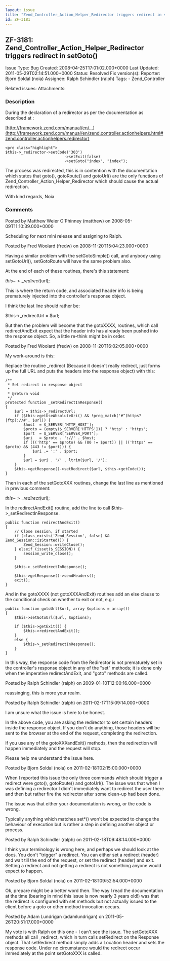 ```yaml
---
layout: issue
title: "Zend_Controller_Action_Helper_Redirector triggers redirect in setGoto()"
id: ZF-3181
---
```


ZF-3181: Zend\_Controller\_Action\_Helper\_Redirector triggers redirect in setGoto()
------------------------------------------------------------------------------------

 Issue Type: Bug Created: 2008-04-25T17:01:02.000+0000 Last Updated: 2011-05-29T02:14:51.000+0000 Status: Resolved Fix version(s): 
 Reporter:  Bjorn Soldal (noia)  Assignee:  Ralph Schindler (ralph)  Tags: - Zend\_Controller
 
 Related issues: 
 Attachments: 
### Description

During the declaration of a redirector as per the documentation as described at :

[http://framework.zend.com/manual/en/…](http://framework.zend.com/manual/en/zend.controller.actionhelpers.html#zend.controller.actionhelpers.redirector)

 
    <pre class="highlight">
    $this->_redirector->setCode('303')
                              ->setExit(false)
                              ->setGoto("index", "index");


The process was redirected, this is in contention with the documentation which states that goto(), gotoRoute() and gotoUrl() are the only functions of Zend\_Controller\_Action\_Helper\_Redirector which should cause the actual redirection.

With kind regards, Noia

 

 

### Comments

Posted by Matthew Weier O'Phinney (matthew) on 2008-05-09T11:10:39.000+0000

Scheduling for next mini release and assigning to Ralph.

 

 

Posted by Fred Woolard (fredw) on 2008-11-20T15:04:23.000+0000

Having a similar problem with the setGotoSimple() call, and anybody using setGotoUrl(), setGotoRoute will have the same problem also.

At the end of each of these routines, there's this statement:

$this->\_redirect($url);

This is where the return code, and associated header info is being prematurely injected into the controller's response object.

I think the last line should rather be:

$this->\_redirectUrl = $url;

But then the problem will become that the gotoXXXX, routines, which call redirectAndExit expect that the header info has already been pushed into the response object. So, a little re-think might be in order.

 

 

Posted by Fred Woolard (fredw) on 2008-11-20T16:02:05.000+0000

My work-around is this:

Replace the routine \_redirect (Because it doesn't really redirect, just forms up the full URL and puts the headers into the response object) with this:

 
    /**
     * Set redirect in response object
     *
     * @return void
     */
    protected function _setRedirectInResponse()
    {
        $url = $this->_redirectUrl;
        if ($this->getUseAbsoluteUri() && !preg_match('#^(https?|ftp)://#', $url)) {
            $host  = $_SERVER['HTTP_HOST'];
            $proto = (empty($_SERVER['HTTPS'])) ? 'http' : 'https';
            $port  = $_SERVER['SERVER_PORT'];
            $uri   = $proto . '://' . $host;
            if ((('http' == $proto) && (80 != $port)) || (('https' == $proto) && (443 != $port))) {
                $uri .= ':' . $port;
            }
            $url = $uri . '/' . ltrim($url, '/');
        }
        $this->getResponse()->setRedirect($url, $this->getCode());
    }


Then in each of the setGotoXXX routines, change the last line as mentioned in previous comment:

$this->\_redirect($url);

In the redirectAndExit() routine, add the line to call $this->\_setRedirectInResponse.

 
    public function redirectAndExit()
    {
        // Close session, if started
        if (class_exists('Zend_Session', false) && Zend_Session::isStarted()) {
            Zend_Session::writeClose();
        } elseif (isset($_SESSION)) {
            session_write_close();
        }
    
        $this->_setRedirectInResponse();
    
        $this->getResponse()->sendHeaders();
        exit();
    }


And in the gotoXXXX (not gotoXXXAndExit) routines add an else clause to the conditional check on whether to exit or not, e.g.:

 
    public function gotoUrl($url, array $options = array())
    {
        $this->setGotoUrl($url, $options);
    
        if ($this->getExit()) {
            $this->redirectAndExit();
        }
        else {
            $this->_setRedirectInResponse();            
        }
    }


In this way, the response code from the Redirector is not prematurely set in the controller's response object in any of the "set" methods; it is done only when the imperative redirectAndExit, and "goto" methods are called.

 

 

Posted by Ralph Schindler (ralph) on 2009-01-10T12:00:16.000+0000

reassinging, this is more your realm.

 

 

Posted by Ralph Schindler (ralph) on 2011-02-17T15:09:14.000+0000

I am unsure what the issue is here to be honest.

In the above code, you are asking the redirector to set certain headers inside the response object. If you don't do anything, those headers will be sent to the browser at the end of the request, completing the redirection.

If you use any of the gotoXXXandExit() methods, then the redirection will happen immediately and the request will stop.

Please help me understand the issue here.

 

 

Posted by Bjorn Soldal (noia) on 2011-02-18T02:15:00.000+0000

When I reported this issue the only three commands which should trigger a redirect were goto(), gotoRoute() and gotoUrl(). The issue was that when I was defining a redirector I didn't immediately want to redirect the user there and then but rather fire the redirector after some clean-up had been done.

The issue was that either your documentation is wrong, or the code is wrong.

Typically anything which matches set\*() won't be expected to change the behaviour of execution but is rather a step in defining another object or process.

 

 

Posted by Ralph Schindler (ralph) on 2011-02-18T09:48:14.000+0000

I think your terminology is wrong here, and perhaps we should look at the docs. You don't "trigger" a redirect. You can either set a redirect (header) and wait till the end of the request, or set the redirect (header) and exit. Setting a redirect and not getting a redirect is not something anyone would expect to happen.

 

 

Posted by Bjorn Soldal (noia) on 2011-02-18T09:52:54.000+0000

Ok, prepare might be a better word then. The way I read the documentation at the time (bearing in mind this issue is now nearly 3 years old!) was that the redirect is configured with set methods but not actually issued to the client before a goto or other method invocation occurs.

 

 

Posted by Adam Lundrigan (adamlundrigan) on 2011-05-26T20:51:17.000+0000

My vote is with Ralph on this one - I can't see the issue. The setGotoXXX methods all call \_redirect, which in turn calls setRedirect on the Response object. That setRedirect method simply adds a Location header and sets the response code. Under no circumstance would the redirect occur immediately at the point setGotoXXX is called.

 

 
